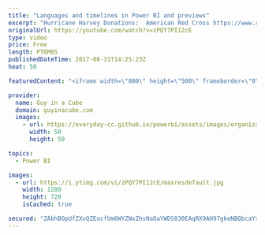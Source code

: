 ```yaml
---
title: "Languages and timelines in Power BI and previews"
excerpt: "Hurricane Harvey Donations:  American Red Cross https://www.redcross.org/donate/donation  Salvation Army https://give.salvationarmyusa.org/site/Donation2?df_id=27651&mfc_pref=T&27651.donation=form1  Humane Society http://www.humanesociety.org/news/resources/facts/harvey_help.html  Hurricane Harvey Relief"
originalUrl: https://youtube.com/watch?v=zPQY7PI12cE
type: video
price: Free
length: PT6M6S
publishedDateTime: 2017-08-31T14:25:23Z
heat: 50

featuredContent: "<iframe width=\"800\" height=\"500\" frameborder=\"0\" src=\"https://www.youtube.com/embed/zPQY7PI12cE\" allow=\"accelerometer; autoplay; encrypted-media; gyroscope; picture-in-picture\" allowfullscreen></iframe>"

provider:
  name: Guy in a Cube
  domain: guyinacube.com
  images:
    - url: https://everyday-cc.github.io/powerbi/assets/images/organizations/guyinacube.com-50x50.jpg
      width: 50
      height: 50

topics:
  - Power BI

images:
  - url: https://i.ytimg.com/vi/zPQY7PI12cE/maxresdefault.jpg
    width: 1280
    height: 720
    isCached: true

secured: "ZAbhBOpUfZXvQZEucfUm6WYZNxZhsNaOaYWDS030EAqRX9AH97gkeNBQbcaYs6JN1Q7zE7/aLuQpytcxE/vIUxxoq1SHJaCxlUBUfYkHK+2bhPWm8aBanoPQd4QlTRQHDKjRMTDIJo5nr0AN0yBQcxMG7J3v4bS6Q/9ZRs+bY+OZJlQYWxMdhMVDvXoJs8tXfaLAc84lQZXZo36dyWR+yiSVtJoUs98h4P1uitDUhgYb6WFsoA0TJiMhJ5tLyF2ozlt4KFxIiBMKXYUDP4bLJ48r3+6PBHwMbR0LMLGpPZgmj3bIv1F6v8Dng5ZdV+5J8eiAvIEDbgSf9oeQFLtcylT0ZptX10X5HQWh0nyVXzDRJAN83vQ+bwpVmRh+b1lJpG+gQWCJ1oRfoABhJYs+guvPoY1BHkqff0tbP6BxIOo=;lAuex8JnGa1iMK8FSfZF7w=="
---
```


